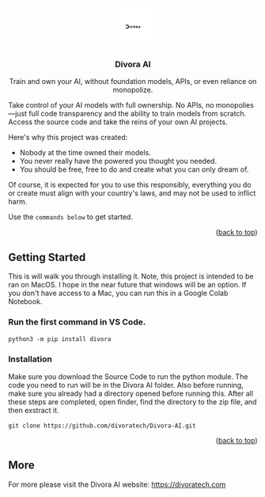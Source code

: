<a id="readme-top"></a>


<!-- PROJECT LOGO -->
<br />
<div align="center">
  <a href="https://github.com/othneildrew/Best-README-Template">
    <img src="Divora-logo.png" alt="Logo" width="80" height="80">
  </a>

  <h3 align="center">Divora AI</h3>

  <p align="center">
  Train and own your AI, without foundation models, APIs, or even reliance on monopolize.
    <br />
   
</div>

<!-- ABOUT THE PROJECT -->

Take control of your AI models with full ownership. No APIs, no monopolies—just full code transparency and the ability to train models from scratch. Access the source code and take the reins of your own AI projects.

Here's why this project was created:
* Nobody at the time owned their models.
* You never really have the powered you thought you needed.
* You should be free, free to do and create what you can only dream of.

Of course, it is expected for you to use this responsibly, everything you do or create must align with your country's laws, and may not be used to inflict harm.

Use the `commands below` to get started.

<p align="right">(<a href="#readme-top">back to top</a>)</p>


<!-- GETTING STARTED -->
## Getting Started

This is will walk you through installing it. Note, this project is intended to be ran on MacOS. I hope in the near future that windows will be an option. If you don't have access to a Mac, you can run this in a Google Colab Notebook.

### Run the first command in VS Code.

  ```
  python3 -m pip install divora
  ```

### Installation

Make sure you download the Source Code to run the python module. The code you need to run will be in the Divora AI folder. Also before running, make sure you already had a directory opened before running this. After all these steps are completed, open finder, find the directory to the zip file, and then exstract it.
   ```
   git clone https://github.com/divoratech/Divora-AI.git
   ```
   

<p align="right">(<a href="#readme-top">back to top</a>)</p>



<!-- USAGE EXAMPLES -->
## More

For more please visit the Divora AI website: https://divoratech.com



